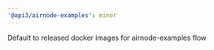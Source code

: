 ```yaml
---
'@api3/airnode-examples': minor
---
```


Default to released docker images for airnode-examples flow
